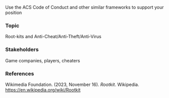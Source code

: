 Use the ACS Code of Conduct and other similar frameworks to support your position


### **Topic**
Root-kits and Anti-Cheat/Anti-Theft/Anti-Virus

### **Stakeholders**
Game companies, players, cheaters

### **References**
Wikimedia Foundation. (2023, November 16). _Rootkit_. Wikipedia. https://en.wikipedia.org/wiki/Rootkit
